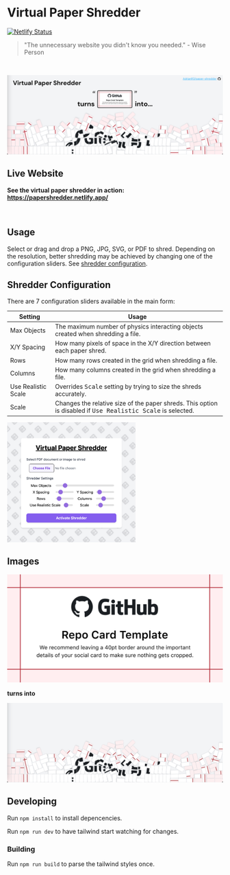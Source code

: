 # Virtual Paper Shredder
[![Netlify Status](https://api.netlify.com/api/v1/badges/f44f7b94-cd4c-4893-a174-be4636f4330d/deploy-status)](https://app.netlify.com/sites/papershredder/deploys)
<br>

> "The unnecessary website you didn't know you needed." - Wise Person

<br>

![Virtual Paper Shredder Banner](https://raw.githubusercontent.com/AdrianR3/paper-shredder/20be33a82c1038b2b7e9d2eca4806c8aedc79a22/images/virtual_paper_shredder_banner.png)

## Live Website

**See the virtual paper shredder in action: https://papershredder.netlify.app/**

<br>

## Usage

Select or drag and drop a PNG, JPG, SVG, or PDF to shred. Depending on the resolution, better shredding may be achieved by changing one of the configuration sliders. See [shredder configuration](#shredder-configuration).

## Shredder Configuration

There are 7 configuration sliders available in the main form:

| Setting             | Usage                                                                                                                 |
|---------------------|-----------------------------------------------------------------------------------------------------------------------|
| Max Objects         | The maximum number of physics interacting objects created when shredding a file.                                      |
| X/Y Spacing         | How many pixels of space in the X/Y direction between each paper shred.                                               |
| Rows                | How many rows created in the grid when shredding a file.                                                              |
| Columns             | How many columns created in the grid when shredding a file.                                                           |
| Use Realistic Scale | Overrides <kbd>Scale</kbd> setting by trying to size the shreds accurately.                                           |
| Scale               | Changes the relative size of the paper shreds. This option is disabled if <kbd>Use Realistic Scale</kbd> is selected. |

<img src="https://raw.githubusercontent.com/AdrianR3/paper-shredder/8abdbf6b71bc4e92605e210aaa47686546a56e35/images/settings.png" width="300"></img>
## Images

![Before Shredding Example](https://raw.githubusercontent.com/AdrianR3/paper-shredder/8abdbf6b71bc4e92605e210aaa47686546a56e35/images/repository-open-graph-template.png)

**turns into**

![Shredded Image Example](https://raw.githubusercontent.com/AdrianR3/paper-shredder/8abdbf6b71bc4e92605e210aaa47686546a56e35/images/shredded_github_image.png)

## Developing

Run `npm install` to install depencencies.

Run `npm run dev` to have tailwind start watching for changes.

### Building

Run `npm run build` to parse the tailwind styles once.
